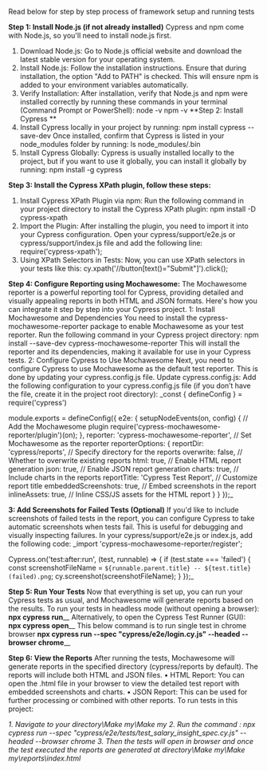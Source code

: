 Read below for step by step process of framework setup and running tests

**Step 1: Install Node.js (if not already installed)**
Cypress and npm come with Node.js, so you'll need to install node.js first.
  1.	Download Node.js:
  Go to Node.js official website and download the latest stable version for your operating system.
  2.	Install Node.js:
  Follow the installation instructions. Ensure that during installation, the option "Add to PATH" is checked. This will ensure npm is added to your environment variables automatically.
  3.	Verify Installation: After installation, verify that Node.js and npm were installed correctly by running these commands in your terminal (Command Prompt or PowerShell):
      node -v
      npm -v
**Step 2: Install Cypress **
  1.	Install Cypress locally in your project by running:
        npm install cypress --save-dev
  Once installed, confirm that Cypress is listed in your node_modules folder by running:
  ls node_modules/.bin
  2.	Install Cypress Globally: Cypress is usually installed locally to the project, but if you want to use it globally, you can install it globally by running:
      npm install -g cypress

**Step 3: Install the Cypress XPath plugin, follow these steps:**
  1.	Install Cypress XPath Plugin via npm: Run the following command in your project directory to install the Cypress XPath plugin:
  npm install -D cypress-xpath
  2.	Import the Plugin: After installing the plugin, you need to import it into your Cypress configuration. Open your cypress/support/e2e.js or cypress/support/index.js file and add the following line:
  require('cypress-xpath');
  3.	Using XPath Selectors in Tests: Now, you can use XPath selectors in your tests like this:
  cy.xpath('//button[text()="Submit"]').click();
  
**Step 4: Configure Reporting using Mochawesome:**
  The Mochawesome reporter is a powerful reporting tool for Cypress, providing detailed and visually appealing reports in both HTML and JSON formats. Here's how you can integrate it step by step into your Cypress project.
  1: Install Mochawesome and Dependencies
  You need to install the cypress-mochawesome-reporter package to enable Mochawesome as your test reporter.
  Run the following command in your Cypress project directory:
  npm install --save-dev cypress-mochawesome-reporter
  This will install the reporter and its dependencies, making it available for use in your Cypress tests.
  2: Configure Cypress to Use Mochawesome
  Next, you need to configure Cypress to use Mochawesome as the default test reporter. This is done by updating your cypress.config.js file.
Update cypress.config.js:
Add the following configuration to your cypress.config.js file (if you don’t have the file, create it in the project root directory):
_const { defineConfig } = require('cypress')

module.exports = defineConfig({
  e2e: {
    setupNodeEvents(on, config) {
      // Add the Mochawesome plugin
      require('cypress-mochawesome-reporter/plugin')(on);
    },
    reporter: 'cypress-mochawesome-reporter',  // Set Mochawesome as the reporter
    reporterOptions: {
      reportDir: 'cypress/reports',             // Specify directory for the reports
      overwrite: false,                         // Whether to overwrite existing reports
      html: true,                               // Enable HTML report generation
      json: true,                               // Enable JSON report generation
      charts: true,                             // Include charts in the reports
      reportTitle: 'Cypress Test Report',       // Customize report title
      embeddedScreenshots: true,                // Embed screenshots in the report
      inlineAssets: true,                       // Inline CSS/JS assets for the HTML report
    }
  }
});_

**3: Add Screenshots for Failed Tests (Optional)**
If you'd like to include screenshots of failed tests in the report, you can configure Cypress to take automatic screenshots when tests fail. This is useful for debugging and visually inspecting failures.
In your cypress/support/e2e.js or index.js, add the following code:
_import 'cypress-mochawesome-reporter/register';

Cypress.on('test:after:run', (test, runnable) => {
  if (test.state === 'failed') {
    const screenshotFileName = `${runnable.parent.title} -- ${test.title} (failed).png`;
    cy.screenshot(screenshotFileName);
  }
});_

**Step 5: Run Your Tests**
	Now that everything is set up, you can run your Cypress tests as usual, and Mochawesome will generate reports based on the results.
	To run your tests in headless mode (without opening a browser):
	**npx cypress run**__
	Alternatively, to open the Cypress Test Runner (GUI):
	**npx cypress open**__
	This below command is to run single test in chrome browser 
	**npx cypress run --spec "cypress/e2e/login.cy.js" --headed --browser chrome**__

**Step 6: View the Reports**
	After running the tests, Mochawesome will generate reports in the specified directory (cypress/reports by default). The reports will include both HTML and JSON files.
	•	HTML Report: You can open the .html file in your browser to view the detailed test report with embedded screenshots and charts.
	•	JSON Report: This can be used for further processing or combined with other reports.
	To run tests in this project:

_1. Navigate to your directory\Make my\Make my
2. Run the command : npx cypress run --spec "cypress/e2e/tests/test_salary_insight_spec.cy.js" --headed --browser chrome
3. Then the tests will open in browser and once the test executed the reports are generated at directory\Make my\Make my\reports\index.html_


